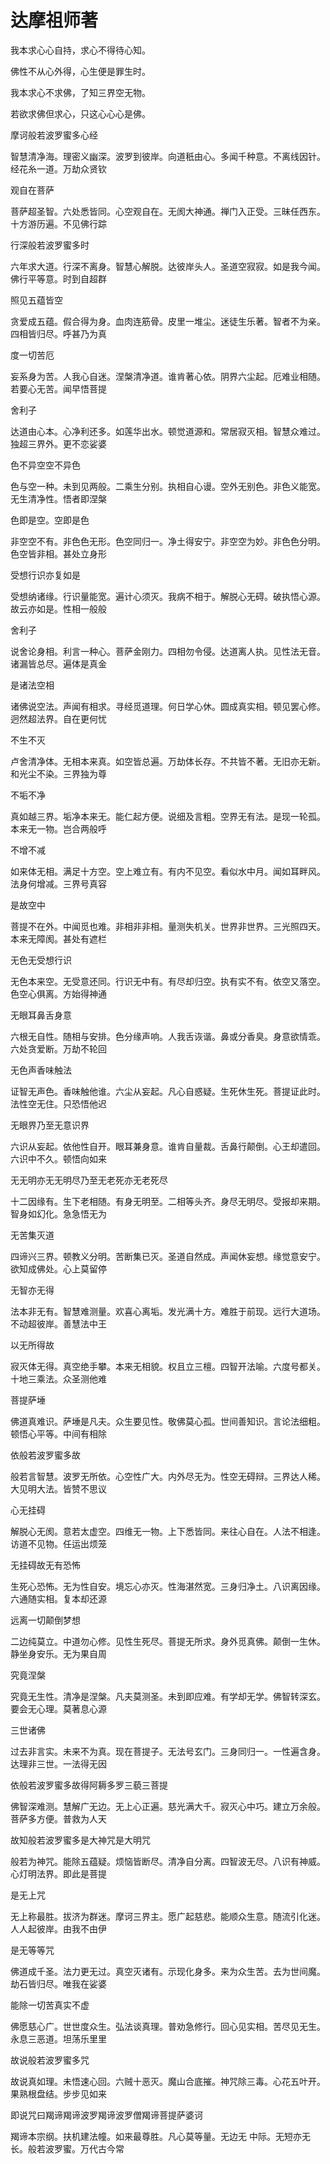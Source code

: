 # 达摩祖师著
我本求心心自持，求心不得待心知。

佛性不从心外得，心生便是罪生时。

我本求心不求佛，了知三界空无物。

若欲求佛但求心，只这心心心是佛。

摩诃般若波罗蜜多心经 

智慧清净海。理密义幽深。波罗到彼岸。向道秖由心。多闻千种意。不离线因针。经花糸一道。万劫众贤钦 

观自在菩萨 

菩萨超圣智。六处悉皆同。心空观自在。无阂大神通。禅门入正受。三昧任西东。十方游历遍。不见佛行踪 

行深般若波罗蜜多时 

六年求大道。行深不离身。智慧心解脱。达彼岸头人。圣道空寂寂。如是我今闻。佛行平等意。时到自超群 

照见五蕴皆空 

贪爱成五蕴。假合得为身。血肉连筋骨。皮里一堆尘。迷徒生乐著。智者不为亲。四相皆归尽。呼甚乃为真 

度一切苦厄 

妄系身为苦。人我心自迷。涅槃清净道。谁肯著心依。阴界六尘起。厄难业相随。若要心无苦。闻早悟菩提 

舍利子 

达道由心本。心净利还多。如莲华出水。顿觉道源和。常居寂灭相。智慧众难过。独超三界外。更不恋娑婆 

色不异空空不异色 

色与空一种。未到见两般。二乘生分别。执相自心谩。空外无别色。非色义能宽。无生清净性。悟者即涅槃 

色即是空。空即是色 

非空空不有。非色色无形。色空同归一。净土得安宁。非空空为妙。非色色分明。色空皆非相。甚处立身形 

受想行识亦复如是 

受想纳诸缘。行识量能宽。遍计心须灭。我病不相于。解脱心无碍。破执悟心源。故云亦如是。性相一般般 

舍利子 

说舍论身相。利言一种心。菩萨金刚力。四相勿令侵。达道离人执。见性法无音。诸漏皆总尽。遍体是真金 

是诸法空相 

诸佛说空法。声闻有相求。寻经觅道理。何日学心休。圆成真实相。顿见罢心修。迥然超法界。自在更何忧 

不生不灭 

卢舍清净体。无相本来真。如空皆总遍。万劫体长存。不共皆不著。无旧亦无新。和光尘不染。三界独为尊 

不垢不净 

真如越三界。垢净本来无。能仁起方便。说细及言粗。空界无有法。是现一轮孤。本来无一物。岂合两般呼 

不增不减 

如来体无相。满足十方空。空上难立有。有内不见空。看似水中月。闻如耳畔风。法身何增减。三界号真容 

是故空中 

菩提不在外。中闻觅也难。非相非非相。量测失机关。世界非世界。三光照四天。本来无障阂。甚处有遮栏 

无色无受想行识 

无色本来空。无受意还同。行识无中有。有尽却归空。执有实不有。依空又落空。色空心俱离。方始得神通 

无眼耳鼻舌身意 

六根无自性。随相与安排。色分缘声响。人我舌诙谐。鼻或分香臭。身意欲情乖。六处贪爱断。万劫不轮回 

无色声香味触法 

证智无声色。香味触他谁。六尘从妄起。凡心自惑疑。生死休生死。菩提证此时。法性空无住。只恐悟他迟 

无眼界乃至无意识界 

六识从妄起。依他性自开。眼耳兼身意。谁肯自量裁。舌鼻行颠倒。心王却遣回。六识中不久。顿悟向如来 

无无明亦无无明尽乃至无老死亦无老死尽 

十二因缘有。生下老相随。有身无明至。二相等头齐。身尽无明尽。受报却来期。智身如幻化。急急悟无为 

无苦集灭道 

四谛兴三界。顿教义分明。苦断集已灭。圣道自然成。声闻休妄想。缘觉意安宁。欲知成佛处。心上莫留停 

无智亦无得 

法本非无有。智慧难测量。欢喜心离垢。发光满十方。难胜于前现。远行大道场。不动超彼岸。善慧法中王 

以无所得故 

寂灭体无得。真空绝手攀。本来无相貌。权且立三檀。四智开法喻。六度号都关。十地三乘法。众圣测他难 

菩提萨埵 

佛道真难识。萨埵是凡夫。众生要见性。敬佛莫心孤。世间善知识。言论法细粗。顿悟心平等。中间有相除 

依般若波罗蜜多故 

般若言智慧。波罗无所依。心空性广大。内外尽无为。性空无碍辩。三界达人稀。大见明大法。皆赞不思议 

心无挂碍 

解脱心无阂。意若太虚空。四维无一物。上下悉皆同。来往心自在。人法不相逢。访道不见物。任运出烦笼 

无挂碍故无有恐怖 

生死心恐怖。无为性自安。境忘心亦灭。性海湛然宽。三身归净土。八识离因缘。六通随实相。复本却还源 

远离一切颠倒梦想 

二边纯莫立。中道勿心修。见性生死尽。菩提无所求。身外觅真佛。颠倒一生休。静坐身安乐。无为果自周 

究竟涅槃 

究竟无生性。清净是涅槃。凡夫莫测圣。未到即应难。有学却无学。佛智转深玄。要会无心理。莫著息心源 

三世诸佛 

过去非言实。未来不为真。现在菩提子。无法号玄门。三身同归一。一性遍含身。达理非三世。一法得无因 

依般若波罗蜜多故得阿耨多罗三藐三菩提 

佛智深难测。慧解广无边。无上心正遍。慈光满大千。寂灭心中巧。建立万余般。菩萨多方便。普救为人天 

故知般若波罗蜜多是大神咒是大明咒 

般若为神咒。能除五蕴疑。烦恼皆断尽。清净自分离。四智波无尽。八识有神威。心灯明法界。即此是菩提 

是无上咒 

无上称最胜。拔济为群迷。摩诃三界主。愿广起慈悲。能顺众生意。随流引化迷。人人起彼岸。由我不由伊 

是无等等咒 

佛道成千圣。法力更无过。真空灭诸有。示现化身多。来为众生苦。去为世间魔。劫石皆归尽。唯我在娑婆 

能除一切苦真实不虚 

佛愿慈心广。世世度众生。弘法谈真理。普劝急修行。回心见实相。苦尽见无生。永息三恶道。坦荡乐里里 

故说般若波罗蜜多咒 

故说真如理。未悟速心回。六贼十恶灭。魔山合底摧。神咒除三毒。心花五叶开。果熟根盘结。步步见如来 

即说咒曰羯谛羯谛波罗羯谛波罗僧羯谛菩提萨婆诃 

羯谛本宗纲。扶机建法幢。如来最尊胜。凡心莫等量。无边无 
中际。无短亦无长。般若波罗蜜。万代古今常
